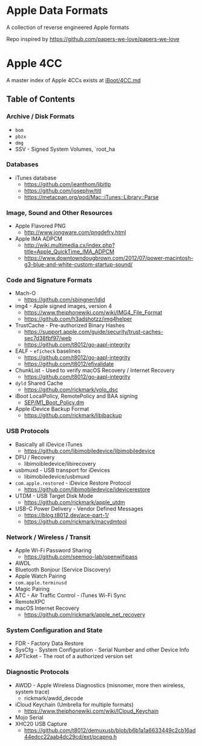 # Apple Data Formats

A collection of reverse engineered Apple formats

Repo inspired by https://github.com/papers-we-love/papers-we-love

# Apple 4CC

A master index of Apple 4CCs exists at [iBoot/4CC.md](iBoot/4CC.md)

## Table of Contents

### Archive / Disk Formats
* `bom`
* `pbzx`
* `dmg`
* SSV - Signed System Volumes, `root_ha

### Databases
* iTunes database
  * https://github.com/jeanthom/libitlp
  * https://github.com/josephw/titl
  * https://metacpan.org/pod/Mac::iTunes::Library::Parse

### Image, Sound and Other Resources
* Apple Flavored PNG
  * http://www.jongware.com/pngdefry.html
* Apple IMA ADPCM
  * http://wiki.multimedia.cx/index.php?title=Apple_QuickTime_IMA_ADPCM
  * https://www.downtowndougbrown.com/2012/07/power-macintosh-g3-blue-and-white-custom-startup-sound/


### Code and Signature Formats
* Mach-O
  * https://github.com/sbingner/ldid
* img4 - Apple signed images, version 4
  * https://www.theiphonewiki.com/wiki/IMG4_File_Format
  * https://github.com/h3adshotzz/img4helper
* TrustCache - Pre-authorized Binary Hashes
  * https://support.apple.com/guide/security/trust-caches-sec7d38fbf97/web
  * https://github.com/t8012/go-aapl-integrity
* EALF - `eficheck` baselines
  * https://github.com/t8012/go-aapl-integrity
  * https://github.com/t8012/efivalidate
* ChunkList - Used to verify macOS Recovery / Internet Recovery
  * https://github.com/t8012/go-aapl-integrity
* `dyld` Shared Cache
  * https://github.com/rickmark/yolo_dsc
* iBoot LocalPolicy, RemotePolicy and BAA signing
  * [SEP/M1_Boot_Policy.dm](SEP/M1_Boot_Policy.md)
* Apple iDevice Backup Format
  * https://github.com/rickmark/libibackup

### USB Protocols
* Basically all iDevice iTunes
  * https://github.com/libimobiledevice/libimobiledevice
* DFU / Recovery
  * libimoibledevice/libirecovery
* usbmuxd - USB transport for iDevices
  * libimobiledevice/usbmuxd
* `com.apple.restored` - iDevice Restore Protocol
  * https://github.com/libimobiledevice/idevicerestore
* UTDM - USB Target Disk Mode
  * https://github.com/rickmark/apple_utdm
* USB-C Power Delivery - Vendor Defined Messages
  * https://blog.t8012.dev/ace-part-1/
  * https://github.com/rickmark/macvdmtool

### Network / Wireless / Transit
* Apple Wi-Fi Password Sharing
  * https://github.com/seemoo-lab/openwifipass
* AWDL
* Bluetooth Bonjour (Service Discovery)
* Apple Watch Pairing
* `com.apple.terminusd`
* Magic Pairing
* ATC - Air Traffic Control - iTunes Wi-Fi Sync
* RemoteXPC
* macOS Internet Recovery
  * https://github.com/rickmark/apple_net_recovery

### System Configuration and State
* FDR - Factory Data Restore
* SysCfg - System Configuration - Serial Number and other Device Info
* APTicket - The root of a authorized version set

### Diagnostic Protocols
* AWDD - Apple Wireless Diagnostics (misnomer, more then wireless, system trace)
  * rickmark/awdd_decode
* iCloud Keychain (Umbrella for multiple formats)
  * https://www.theiphonewiki.com/wiki/ICloud_Keychain
* Mojo Serial
* XHC20 USB Capture
  * https://github.com/t8012/demuxusb/blob/b6b1a1a6633449c2cb16ad44edcc22aab4dc29cd/ext/pcapng.h
